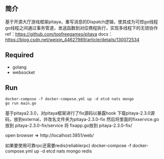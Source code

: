 ## 简介
基于开源大厅游戏框架pitaya，重写消息的Dispatch逻辑，使其成为可控go线程
go线程之间通过事务管道，发送函数到对应携程执行，实现多线程下的无锁协作
ref：https://github.com/topfreegames/pitaya
docs：https://blog.csdn.net/weixin_44627989/article/details/130072534
## Required
- golang
- websocket

## Run
```
docker-compose -f docker-compose.yml up -d etcd nats mongo
go run main.go
```
基于pitaya2.3.0，对pitaya框架进行了fix源码以暴露hook
下载pitaya-2.3.0源码，放到external，并改名文件夹为pitaya-2.3.0-fix
然后将里面的fixservice.go放到 pitaya-2.3.0-fix/service
将 fixapp.go放到 pitaya-2.3.0-fix/

open browser => http://localhost:3851/web/

如果要使用可靠rpc还需要redis(reliablerpc)
docker-compose -f docker-compose.yml up -d etcd nats mongo redis
